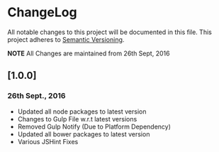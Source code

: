 # ChangeLog
All notable changes to this project will be documented in this file.
This project adheres to [Semantic Versioning](http://semver.org/).

__NOTE__ All Changes are maintained from 26th Sept, 2016

## [1.0.0]
### 26th Sept., 2016
- Updated all node packages to latest version
- Changes to Gulp File w.r.t latest versions
- Removed Gulp Notify (Due to Platform Dependency)
- Updated all bower packages to latest version
- Various JSHint Fixes


